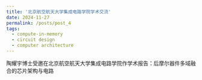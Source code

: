 ```yaml
---
title: '北京航空航天大学集成电路学院学术交流'
date: 2024-11-27
permalink: /posts/post_4
tags:
  - compute-in-memory
  - circuit design
  - computer architecture
---
```


陶耀宇博士受邀在北京航空航天大学集成电路学院作学术报告：后摩尔器件多域融合的芯片架构与电路




